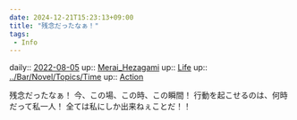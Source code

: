 ```yaml
---
date: 2024-12-21T15:23:13+09:00
title: "残念だったなぁ！"
tags:
 - Info
---
```


daily:: [2022-08-05](../Daily_Note/2022-08-05.md)
up:: [Merai_Hezagami](../Bar/Novel/Nacaria/Merai_Hezagami.md)
up:: [Life](../Bar/Novel/Chaos/Life.md)
up:: [../Bar/Novel/Topics/Time](../Bar/Novel/Topics/Time.md)
up:: [Action](../Bar/Novel/Topics/Action.md)

残念だったなぁ！
今、この場、この時、この瞬間！
行動を起こせるのは、何時だって私一人！
全ては私にしか出来ねぇことだ！！